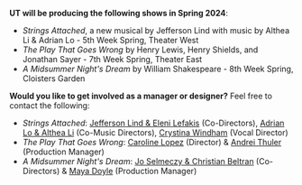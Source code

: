 **UT will be producing the following shows in Spring 2024**:

* *Strings Attached*, a new musical by Jefferson Lind with music by Althea Li & Adrian Lo - 5th Week Spring, Theater West
* *The Play That Goes Wrong* by Henry Lewis, Henry Shields, and Jonathan Sayer - 7th Week Spring, Theater East	
* *A Midsummer Night's Dream* by William Shakespeare - 8th Week Spring, Cloisters Garden	

**Would you like to get involved as a manager or designer?** Feel free to contact the following:

* *Strings Attached*: [Jefferson Lind & Eleni Lefakis](mailto:jefferson02@uchicago.edu,mailto:elenilefakis@uchicago.edu) (Co-Directors), [Adrian Lo & Althea Li](mailto:awylo@uchicago.edu,mailto:ayl@uchicago.edu) (Co-Music Directors), [Crystina Windham](mailto:crystinawindham@uchicago.edu) (Vocal Director)
* *The Play That Goes Wrong*: [Caroline Lopez](mailto:cflopez@uchicago.edu) (Director) & [Andrei Thuler](athuler@uchicago.edu) (Production Manager)
* *A Midsummer Night's Dream*: [Jo Selmeczy & Christian Beltran](mailto:jselmecz@uchicago.edu,mailto:christianbeltran@uchicago.edu) (Co-Directors) & [Maya Doyle](mailto:mayacdoyle@uchicago.edu) (Production Manager)